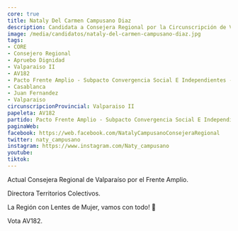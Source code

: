 ```yaml
---
core: true
title: Nataly Del Carmen Campusano Diaz
description: Candidata a Consejera Regional por la Circunscripción de Valparaiso II
image: /media/candidatos/nataly-del-carmen-campusano-diaz.jpg
tags:
- CORE
- Consejero Regional
- Apruebo Dignidad
- Valparaiso II
- AV182
- Pacto Frente Amplio - Subpacto Convergencia Social E Independientes - Convergencia Social
- Casablanca
- Juan Fernandez
- Valparaiso
circunscripcionProvincial: Valparaiso II
papeleta: AV182
partido: Pacto Frente Amplio - Subpacto Convergencia Social E Independientes - Convergencia Social
paginaWeb:
facebook: https://web.facebook.com/NatalyCampusanoConsejeraRegional
twitter: naty_campusano
instagram: https://www.instagram.com/Naty_campusano
youtube:
tiktok:
---
```

Actual Consejera Regional de Valparaíso por el Frente Amplio.

Directora Territorios Colectivos.

La Región con Lentes de Mujer, vamos con todo! 💜

Vota AV182.
